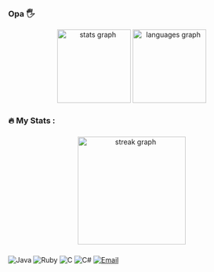 ### Opa 🖐
<div align="center">
  <img src="https://github-readme-stats.vercel.app/api?username=Gilvan-Saraiva&hide_title=false&hide_rank=false&show_icons=true&include_all_commits=true&count_private=true&disable_animations=false&theme=dark&locale=en&hide_border=false&order=1" height="150" alt="stats graph"  />
  <img src="https://github-readme-stats.vercel.app/api/top-langs?username=Gilvan-Saraiva&locale=en&hide_title=false&layout=compact&card_width=320&langs_count=5&theme=dark&hide_border=false&order=2" height="150" alt="languages graph"  />
</div>


<h3 align="left">🔥   My Stats :</h3>

###

<div align="center">
  <img src="https://streak-stats.demolab.com?user=Gilvan-Saraiva&locale=en&mode=daily&theme=dark&hide_border=false&border_radius=5&order=3" height="220" alt="streak graph"  />
</div>

###
###

![Java](https://img.shields.io/badge/Java-ED8B00?style=for-the-badge&logo=openjdk&logoColor=white)
![Ruby](https://img.shields.io/badge/Ruby-CC342D?style=for-the-badge&logo=ruby&logoColor=white)
![C](https://img.shields.io/badge/C-00599C?style=for-the-badge&logo=c&logoColor=white)
![C#](https://img.shields.io/badge/C%23-239120?style=for-the-badge&logo=c-sharp&logoColor=white)
[![Email](https://img.shields.io/badge/Microsoft_Outlook-0078D4?style=for-the-badge&logo=microsoft-outlook&logoColor=white)](mailto:juniorsaraivakibr@hotmail.com)

